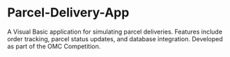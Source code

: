 # Parcel-Delivery-App
A Visual Basic application for simulating parcel deliveries. Features include order tracking, parcel status updates, and database integration.  Developed as part of the OMC Competition.
